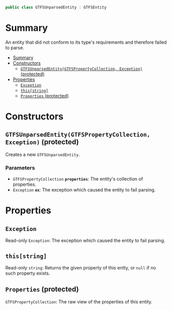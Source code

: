 ```csharp
public class GTFSUnparsedEntity : GTFSEntity
```

# Summary
An entity that did not conform to its type's requirements and therefore failed to parse.

- [Summary](#summary)
- [Constructors](#constructors)
  - [`GTFSUnparsedEntity(GTFSPropertyCollection, Exception)` (protected)](#gtfsunparsedentitygtfspropertycollection-exception-protected)
- [Properties](#properties)
  - [`Exception`](#exception)
  - [`this[string]`](#thisstring)
  - [`Properties` (protected)](#properties-protected)



# Constructors


## `GTFSUnparsedEntity(GTFSPropertyCollection, Exception)` (protected)
Creates a new `GTFSUnparsedEntity`.

### Parameters
* `GTFSPropertyCollection` **`properties`**: The entity's collection of properties.
* `Exception` **`ex`**: The exception which caused the entity to fail parsing.



# Properties


## `Exception`
Read-only `Exception`: The exception which caused the entity to fail parsing.


## `this[string]`
Read-only `string`: Returns the given property of this entty, or `null` if no such property exists.


## `Properties` (protected)
`GTFSPropertyCollection`: The raw view of the properties of this entity.